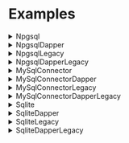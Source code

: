 # Examples
<details>
<summary>Npgsql</summary>

## Engine `postgresql`: [NpgsqlExample](examples/NpgsqlExample)
### [Schema](examples/config/postgresql/authors/schema.sql) | [Queries](examples/config/postgresql/authors/query.sql) | [End2End Test](end2end/EndToEndTests/NpgsqlTester.cs)
### Config
```yaml
useDapper: false
targetFramework: net8.0
generateCsproj: true
namespaceName: NpgsqlExampleGen
overrides:
- column: "GetPostgresFunctions:max_integer"
  csharp_type:
    type: "int"
    notNull: false
- column: "GetPostgresFunctions:max_varchar"
  csharp_type:
    type: "string"
    notNull: false
- column: "GetPostgresFunctions:max_timestamp"
  csharp_type:
    type: "DateTime"
    notNull: true
- column: "GetPostgresSpecialTypesCnt:c_json"
  csharp_type:
    type: "JsonElement"
    notNull: false
- column: "GetPostgresSpecialTypesCnt:c_jsonb"
  csharp_type:
    type: "JsonElement"
    notNull: false
- column: "*:c_json_string_override"
  csharp_type:
    type: "string"
    notNull: false
- column: "*:c_xml_string_override"
  csharp_type:
    type: "string"
    notNull: false
- column: "*:c_macaddr8"
  csharp_type:
    type: "string"
    notNull: false
```

</details>
<details>
<summary>NpgsqlDapper</summary>

## Engine `postgresql`: [NpgsqlDapperExample](examples/NpgsqlDapperExample)
### [Schema](examples/config/postgresql/authors/schema.sql) | [Queries](examples/config/postgresql/authors/query.sql) | [End2End Test](end2end/EndToEndTests/NpgsqlDapperTester.cs)
### Config
```yaml
useDapper: true
targetFramework: net8.0
generateCsproj: true
namespaceName: NpgsqlDapperExampleGen
overrides:
- column: "GetPostgresFunctions:max_integer"
  csharp_type:
    type: "int"
    notNull: false
- column: "GetPostgresFunctions:max_varchar"
  csharp_type:
    type: "string"
    notNull: false
- column: "GetPostgresFunctions:max_timestamp"
  csharp_type:
    type: "DateTime"
    notNull: true
- column: "GetPostgresSpecialTypesCnt:c_json"
  csharp_type:
    type: "JsonElement"
    notNull: false
- column: "GetPostgresSpecialTypesCnt:c_jsonb"
  csharp_type:
    type: "JsonElement"
    notNull: false
- column: "*:c_json_string_override"
  csharp_type:
    type: "string"
    notNull: false
- column: "*:c_xml_string_override"
  csharp_type:
    type: "string"
    notNull: false
- column: "*:c_macaddr8"
  csharp_type:
    type: "string"
    notNull: false
```

</details>
<details>
<summary>NpgsqlLegacy</summary>

## Engine `postgresql`: [NpgsqlLegacyExample](examples/NpgsqlLegacyExample)
### [Schema](examples/config/postgresql/authors/schema.sql) | [Queries](examples/config/postgresql/authors/query.sql) | [End2End Test](end2end/EndToEndTestsLegacy/NpgsqlTester.cs)
### Config
```yaml
useDapper: false
targetFramework: netstandard2.0
generateCsproj: true
namespaceName: NpgsqlLegacyExampleGen
overrides:
- column: "GetPostgresFunctions:max_integer"
  csharp_type:
    type: "int"
    notNull: false
- column: "GetPostgresFunctions:max_varchar"
  csharp_type:
    type: "string"
    notNull: false
- column: "GetPostgresFunctions:max_timestamp"
  csharp_type:
    type: "DateTime"
    notNull: true
- column: "GetPostgresSpecialTypesCnt:c_json"
  csharp_type:
    type: "JsonElement"
    notNull: false
- column: "GetPostgresSpecialTypesCnt:c_jsonb"
  csharp_type:
    type: "JsonElement"
    notNull: false
- column: "*:c_json_string_override"
  csharp_type:
    type: "string"
    notNull: false
- column: "*:c_xml_string_override"
  csharp_type:
    type: "string"
    notNull: false
- column: "*:c_macaddr8"
  csharp_type:
    type: "string"
    notNull: false
```

</details>
<details>
<summary>NpgsqlDapperLegacy</summary>

## Engine `postgresql`: [NpgsqlDapperLegacyExample](examples/NpgsqlDapperLegacyExample)
### [Schema](examples/config/postgresql/authors/schema.sql) | [Queries](examples/config/postgresql/authors/query.sql) | [End2End Test](end2end/EndToEndTestsLegacy/NpgsqlDapperTester.cs)
### Config
```yaml
useDapper: true
targetFramework: netstandard2.0
generateCsproj: true
namespaceName: NpgsqlDapperLegacyExampleGen
overrides:
- column: "GetPostgresFunctions:max_integer"
  csharp_type:
    type: "int"
    notNull: false
- column: "GetPostgresFunctions:max_varchar"
  csharp_type:
    type: "string"
    notNull: false
- column: "GetPostgresFunctions:max_timestamp"
  csharp_type:
    type: "DateTime"
    notNull: true
- column: "GetPostgresSpecialTypesCnt:c_json"
  csharp_type:
    type: "JsonElement"
    notNull: false
- column: "GetPostgresSpecialTypesCnt:c_jsonb"
  csharp_type:
    type: "JsonElement"
    notNull: false
- column: "*:c_json_string_override"
  csharp_type:
    type: "string"
    notNull: false
- column: "*:c_xml_string_override"
  csharp_type:
    type: "string"
    notNull: false
- column: "*:c_macaddr8"
  csharp_type:
    type: "string"
    notNull: false
```

</details>
<details>
<summary>MySqlConnector</summary>

## Engine `mysql`: [MySqlConnectorExample](examples/MySqlConnectorExample)
### [Schema](examples/config/mysql/authors/schema.sql) | [Queries](examples/config/mysql/authors/query.sql) | [End2End Test](end2end/EndToEndTests/MySqlConnectorTester.cs)
### Config
```yaml
useDapper: false
targetFramework: net8.0
generateCsproj: true
namespaceName: MySqlConnectorExampleGen
overrides:
- column: "GetMysqlFunctions:max_int"
  csharp_type:
    type: "int"
    notNull: false
- column: "GetMysqlFunctions:max_varchar"
  csharp_type:
    type: "string"
    notNull: false
- column: "GetMysqlFunctions:max_timestamp"
  csharp_type:
    type: "DateTime"
    notNull: true
- column: "*:c_json_string_override"
  csharp_type:
    type: "string"
    notNull: false
```

</details>
<details>
<summary>MySqlConnectorDapper</summary>

## Engine `mysql`: [MySqlConnectorDapperExample](examples/MySqlConnectorDapperExample)
### [Schema](examples/config/mysql/authors/schema.sql) | [Queries](examples/config/mysql/authors/query.sql) | [End2End Test](end2end/EndToEndTests/MySqlConnectorDapperTester.cs)
### Config
```yaml
useDapper: true
targetFramework: net8.0
generateCsproj: true
namespaceName: MySqlConnectorDapperExampleGen
overrides:
- column: "GetMysqlFunctions:max_int"
  csharp_type:
    type: "int"
    notNull: false
- column: "GetMysqlFunctions:max_varchar"
  csharp_type:
    type: "string"
    notNull: false
- column: "GetMysqlFunctions:max_timestamp"
  csharp_type:
    type: "DateTime"
    notNull: true
- column: "*:c_json_string_override"
  csharp_type:
    type: "string"
    notNull: false
```

</details>
<details>
<summary>MySqlConnectorLegacy</summary>

## Engine `mysql`: [MySqlConnectorLegacyExample](examples/MySqlConnectorLegacyExample)
### [Schema](examples/config/mysql/authors/schema.sql) | [Queries](examples/config/mysql/authors/query.sql) | [End2End Test](end2end/EndToEndTestsLegacy/MySqlConnectorTester.cs)
### Config
```yaml
useDapper: false
targetFramework: netstandard2.0
generateCsproj: true
namespaceName: MySqlConnectorLegacyExampleGen
overrides:
- column: "GetMysqlFunctions:max_int"
  csharp_type:
    type: "int"
    notNull: false
- column: "GetMysqlFunctions:max_varchar"
  csharp_type:
    type: "string"
    notNull: false
- column: "GetMysqlFunctions:max_timestamp"
  csharp_type:
    type: "DateTime"
    notNull: true
- column: "*:c_json_string_override"
  csharp_type:
    type: "string"
    notNull: false
```

</details>
<details>
<summary>MySqlConnectorDapperLegacy</summary>

## Engine `mysql`: [MySqlConnectorDapperLegacyExample](examples/MySqlConnectorDapperLegacyExample)
### [Schema](examples/config/mysql/authors/schema.sql) | [Queries](examples/config/mysql/authors/query.sql) | [End2End Test](end2end/EndToEndTestsLegacy/MySqlConnectorDapperTester.cs)
### Config
```yaml
useDapper: true
targetFramework: netstandard2.0
generateCsproj: true
namespaceName: MySqlConnectorDapperLegacyExampleGen
overrides:
- column: "GetMysqlFunctions:max_int"
  csharp_type:
    type: "int"
    notNull: false
- column: "GetMysqlFunctions:max_varchar"
  csharp_type:
    type: "string"
    notNull: false
- column: "GetMysqlFunctions:max_timestamp"
  csharp_type:
    type: "DateTime"
    notNull: true
- column: "*:c_json_string_override"
  csharp_type:
    type: "string"
    notNull: false
```

</details>
<details>
<summary>Sqlite</summary>

## Engine `sqlite`: [SqliteExample](examples/SqliteExample)
### [Schema](examples/config/sqlite/authors/schema.sql) | [Queries](examples/config/sqlite/authors/query.sql) | [End2End Test](end2end/EndToEndTests/SqliteTester.cs)
### Config
```yaml
useDapper: false
targetFramework: net8.0
generateCsproj: true
namespaceName: SqliteExampleGen
overrides:
- column: "GetSqliteFunctions:max_integer"
  csharp_type:
    type: "int"
    notNull: false
- column: "GetSqliteFunctions:max_varchar"
  csharp_type:
    type: "string"
    notNull: false
- column: "GetSqliteFunctions:max_real"
  csharp_type:
    type: "decimal"
    notNull: true
- column: "*:c_text_datetime_override"
  csharp_type:
    type: "DateTime"
    notNull: false
- column: "*:c_integer_datetime_override"
  csharp_type:
    type: "DateTime"
    notNull: false
```

</details>
<details>
<summary>SqliteDapper</summary>

## Engine `sqlite`: [SqliteDapperExample](examples/SqliteDapperExample)
### [Schema](examples/config/sqlite/authors/schema.sql) | [Queries](examples/config/sqlite/authors/query.sql) | [End2End Test](end2end/EndToEndTests/SqliteDapperTester.cs)
### Config
```yaml
useDapper: true
targetFramework: net8.0
generateCsproj: true
namespaceName: SqliteDapperExampleGen
overrides:
- column: "GetSqliteFunctions:max_integer"
  csharp_type:
    type: "int"
    notNull: false
- column: "GetSqliteFunctions:max_varchar"
  csharp_type:
    type: "string"
    notNull: false
- column: "GetSqliteFunctions:max_real"
  csharp_type:
    type: "decimal"
    notNull: true
- column: "*:c_text_datetime_override"
  csharp_type:
    type: "DateTime"
    notNull: false
- column: "*:c_integer_datetime_override"
  csharp_type:
    type: "DateTime"
    notNull: false
```

</details>
<details>
<summary>SqliteLegacy</summary>

## Engine `sqlite`: [SqliteLegacyExample](examples/SqliteLegacyExample)
### [Schema](examples/config/sqlite/authors/schema.sql) | [Queries](examples/config/sqlite/authors/query.sql) | [End2End Test](end2end/EndToEndTestsLegacy/SqliteTester.cs)
### Config
```yaml
useDapper: false
targetFramework: netstandard2.0
generateCsproj: true
namespaceName: SqliteLegacyExampleGen
overrides:
- column: "GetSqliteFunctions:max_integer"
  csharp_type:
    type: "int"
    notNull: false
- column: "GetSqliteFunctions:max_varchar"
  csharp_type:
    type: "string"
    notNull: false
- column: "GetSqliteFunctions:max_real"
  csharp_type:
    type: "decimal"
    notNull: true
- column: "*:c_text_datetime_override"
  csharp_type:
    type: "DateTime"
    notNull: false
- column: "*:c_integer_datetime_override"
  csharp_type:
    type: "DateTime"
    notNull: false
```

</details>
<details>
<summary>SqliteDapperLegacy</summary>

## Engine `sqlite`: [SqliteDapperLegacyExample](examples/SqliteDapperLegacyExample)
### [Schema](examples/config/sqlite/authors/schema.sql) | [Queries](examples/config/sqlite/authors/query.sql) | [End2End Test](end2end/EndToEndTestsLegacy/SqliteDapperTester.cs)
### Config
```yaml
useDapper: true
targetFramework: netstandard2.0
generateCsproj: true
namespaceName: SqliteDapperLegacyExampleGen
overrides:
- column: "GetSqliteFunctions:max_integer"
  csharp_type:
    type: "int"
    notNull: false
- column: "GetSqliteFunctions:max_varchar"
  csharp_type:
    type: "string"
    notNull: false
- column: "GetSqliteFunctions:max_real"
  csharp_type:
    type: "decimal"
    notNull: true
- column: "*:c_text_datetime_override"
  csharp_type:
    type: "DateTime"
    notNull: false
- column: "*:c_integer_datetime_override"
  csharp_type:
    type: "DateTime"
    notNull: false
```

</details>